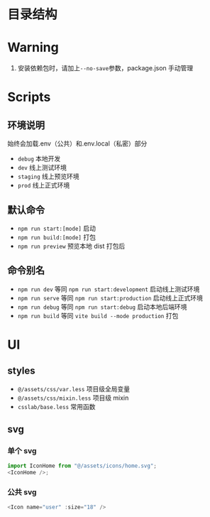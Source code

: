 # 目录结构

# Warning

1. 安装依赖包时，请加上`--no-save`参数，package.json 手动管理

# Scripts

## 环境说明

始终会加载.env（公共）和.env.local（私密）部分

-   `debug` 本地开发
-   `dev` 线上测试环境
-   `staging` 线上预览环境
-   `prod` 线上正式环境

## 默认命令

-   `npm run start:[mode]` 启动
-   `npm run build:[mode]` 打包
-   `npm run preview` 预览本地 dist 打包后

## 命令别名

-   `npm run dev` 等同 `npm run start:development` 启动线上测试环境
-   `npm run serve` 等同 `npm run start:production` 启动线上正式环境
-   `npm run debug` 等同 `npm run start:debug` 启动本地后端环境
-   `npm run build` 等同 `vite build --mode production` 打包

# UI

## styles

-   `@/assets/css/var.less` 项目级全局变量
-   `@/assets/css/mixin.less` 项目级 mixin
-   `csslab/base.less` 常用函数

## svg

### 单个 svg

```js
import IconHome from "@/assets/icons/home.svg";
<IconHome />;
```

### 公共 svg

```js
<Icon name="user" :size="18" />
```
